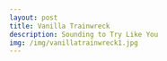 ```yaml
---
layout: post
title: Vanilla Trainwreck 
description: Sounding to Try Like You
img: /img/vanillatrainwreck1.jpg
---
```

